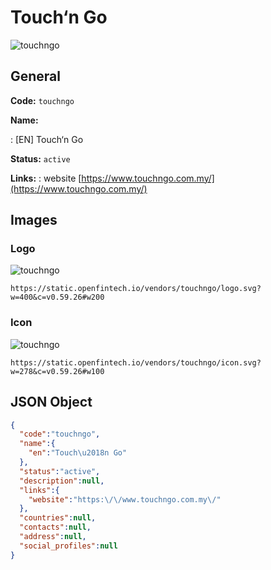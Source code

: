 
# Touch‘n Go 
![touchngo](https://static.openfintech.io/vendors/touchngo/logo.svg?w=400&c=v0.59.26#w200)  

## General 
 
**Code:** `touchngo` 
 
**Name:** 
 
:	[EN] Touch‘n Go 
 
**Status:** `active` 
 
**Links:** 
: website [https://www.touchngo.com.my/](https://www.touchngo.com.my/) 
 

## Images 

### Logo 
 
![touchngo](https://static.openfintech.io/vendors/touchngo/logo.svg?w=400&c=v0.59.26#w200)  

```
https://static.openfintech.io/vendors/touchngo/logo.svg?w=400&c=v0.59.26#w200
```  

### Icon 
 
![touchngo](https://static.openfintech.io/vendors/touchngo/icon.svg?w=278&c=v0.59.26#w100)  

```
https://static.openfintech.io/vendors/touchngo/icon.svg?w=278&c=v0.59.26#w100
```  

## JSON Object 

```json
{
  "code":"touchngo",
  "name":{
    "en":"Touch\u2018n Go"
  },
  "status":"active",
  "description":null,
  "links":{
    "website":"https:\/\/www.touchngo.com.my\/"
  },
  "countries":null,
  "contacts":null,
  "address":null,
  "social_profiles":null
}
```  
